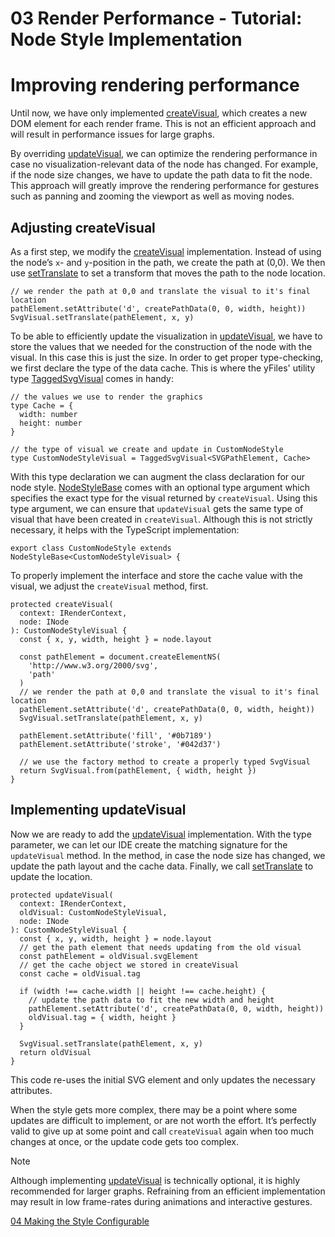 <!--
 //////////////////////////////////////////////////////////////////////////////
 // @license
 // This file is part of yFiles for HTML 2.6.0.4.
 // Use is subject to license terms.
 //
 // Copyright (c) 2000-2024 by yWorks GmbH, Vor dem Kreuzberg 28,
 // 72070 Tuebingen, Germany. All rights reserved.
 //
 //////////////////////////////////////////////////////////////////////////////
-->
# 03 Render Performance - Tutorial: Node Style Implementation

# Improving rendering performance

Until now, we have only implemented [createVisual](https://docs.yworks.com/yfileshtml/#/api/NodeStyleBase#NodeStyleBase-method-createVisual), which creates a new DOM element for each render frame. This is not an efficient approach and will result in performance issues for large graphs.

By overriding [updateVisual](https://docs.yworks.com/yfileshtml/#/api/NodeStyleBase#NodeStyleBase-method-updateVisual), we can optimize the rendering performance in case no visualization-relevant data of the node has changed. For example, if the node size changes, we have to update the path data to fit the node. This approach will greatly improve the rendering performance for gestures such as panning and zooming the viewport as well as moving nodes.

## Adjusting createVisual

As a first step, we modify the [createVisual](https://docs.yworks.com/yfileshtml/#/api/NodeStyleBase#NodeStyleBase-method-createVisual) implementation. Instead of using the node’s `x`\- and `y`\-position in the path, we create the path at (0,0). We then use [setTranslate](https://docs.yworks.com/yfileshtml/#/api/SvgVisual#SvgVisual-defaultmethod-setTranslate) to set a transform that moves the path to the node location.

```
// we render the path at 0,0 and translate the visual to it's final location
pathElement.setAttribute('d', createPathData(0, 0, width, height))
SvgVisual.setTranslate(pathElement, x, y)
```

To be able to efficiently update the visualization in [updateVisual](https://docs.yworks.com/yfileshtml/#/api/NodeStyleBase#NodeStyleBase-method-updateVisual), we have to store the values that we needed for the construction of the node with the visual. In this case this is just the size. In order to get proper type-checking, we first declare the type of the data cache. This is where the yFiles' utility type [TaggedSvgVisual](https://docs.yworks.com/yfileshtml/#/api/TaggedSvgVisual) comes in handy:

```
// the values we use to render the graphics
type Cache = {
  width: number
  height: number
}

// the type of visual we create and update in CustomNodeStyle
type CustomNodeStyleVisual = TaggedSvgVisual<SVGPathElement, Cache>
```

With this type declaration we can augment the class declaration for our node style. [NodeStyleBase](https://docs.yworks.com/yfileshtml/#/api/NodeStyleBase) comes with an optional type argument which specifies the exact type for the visual returned by `createVisual`. Using this type argument, we can ensure that `updateVisual` gets the same type of visual that have been created in `createVisual`. Although this is not strictly necessary, it helps with the TypeScript implementation:

```
export class CustomNodeStyle extends NodeStyleBase<CustomNodeStyleVisual> {
```

To properly implement the interface and store the cache value with the visual, we adjust the `createVisual` method, first.

```
protected createVisual(
  context: IRenderContext,
  node: INode
): CustomNodeStyleVisual {
  const { x, y, width, height } = node.layout

  const pathElement = document.createElementNS(
    'http://www.w3.org/2000/svg',
    'path'
  )
  // we render the path at 0,0 and translate the visual to it's final location
  pathElement.setAttribute('d', createPathData(0, 0, width, height))
  SvgVisual.setTranslate(pathElement, x, y)

  pathElement.setAttribute('fill', '#0b7189')
  pathElement.setAttribute('stroke', '#042d37')

  // we use the factory method to create a properly typed SvgVisual
  return SvgVisual.from(pathElement, { width, height })
}
```

## Implementing updateVisual

Now we are ready to add the [updateVisual](https://docs.yworks.com/yfileshtml/#/api/NodeStyleBase#NodeStyleBase-method-updateVisual) implementation. With the type parameter, we can let our IDE create the matching signature for the `updateVisual` method. In the method, in case the node size has changed, we update the path layout and the cache data. Finally, we call [setTranslate](https://docs.yworks.com/yfileshtml/#/api/SvgVisual#SvgVisual-defaultmethod-setTranslate) to update the location.

```
protected updateVisual(
  context: IRenderContext,
  oldVisual: CustomNodeStyleVisual,
  node: INode
): CustomNodeStyleVisual {
  const { x, y, width, height } = node.layout
  // get the path element that needs updating from the old visual
  const pathElement = oldVisual.svgElement
  // get the cache object we stored in createVisual
  const cache = oldVisual.tag

  if (width !== cache.width || height !== cache.height) {
    // update the path data to fit the new width and height
    pathElement.setAttribute('d', createPathData(0, 0, width, height))
    oldVisual.tag = { width, height }
  }

  SvgVisual.setTranslate(pathElement, x, y)
  return oldVisual
}
```

This code re-uses the initial SVG element and only updates the necessary attributes.

When the style gets more complex, there may be a point where some updates are difficult to implement, or are not worth the effort. It’s perfectly valid to give up at some point and call `createVisual` again when too much changes at once, or the update code gets too complex.

Note

Although implementing [updateVisual](https://docs.yworks.com/yfileshtml/#/api/NodeStyleBase#NodeStyleBase-method-updateVisual) is technically optional, it is highly recommended for larger graphs. Refraining from an efficient implementation may result in low frame-rates during animations and interactive gestures.

[04 Making the Style Configurable](../../tutorial-style-implementation-node/04-making-the-style-configurable/)
